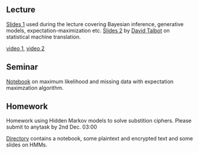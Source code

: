 ## Lecture

[Slides 1](./week_extra_translation/statistical_modelling.pdf) used during the lecture covering Bayesian inference, generative models, expectation-maximization etc.
[Slides 2](./shad-mt-lecture-2021-final.pdf) by [David Talbot](https://github.com/drt7) on statistical machine translation.

[video 1](https://yadi.sk/i/j1zM5M-TGvtG8w), [video 2](https://yadi.sk/i/t7aeEHbKrqBJug)

## Seminar

[Notebook](./week_extra_translation/mle_em_seminar.ipynb) on maximum likelihood and missing data with expectation maximzation algorithm.

## Homework

Homework using Hidden Markov models to solve substition ciphers. Please submit to anytask by 2nd Dec. 03:00

[Directory](./homework) contains a notebook, some plaintext and encrypted text and some slides on HMMs.
